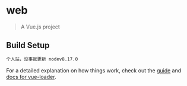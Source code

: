 # web

> A Vue.js project

## Build Setup

``` bash
个人站，没事就更新 nodev8.17.0
```

For a detailed explanation on how things work, check out the [guide](http://vuejs-templates.github.io/webpack/) and [docs for vue-loader](http://vuejs.github.io/vue-loader).
